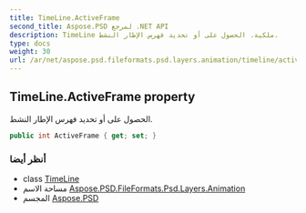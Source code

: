 ```yaml
---
title: TimeLine.ActiveFrame
second_title: Aspose.PSD لمرجع .NET API
description: TimeLine ملكية. الحصول على أو تحديد فهرس الإطار النشط.
type: docs
weight: 30
url: /ar/net/aspose.psd.fileformats.psd.layers.animation/timeline/activeframe/
---
```

## TimeLine.ActiveFrame property

الحصول على أو تحديد فهرس الإطار النشط.

```csharp
public int ActiveFrame { get; set; }
```

### أنظر أيضا

* class [TimeLine](../)
* مساحة الاسم [Aspose.PSD.FileFormats.Psd.Layers.Animation](../../timeline/)
* المجسم [Aspose.PSD](../../../)


